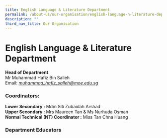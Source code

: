 ```yaml
---
title: English Language & Literature Department
permalink: /about-us/our-organisation/english-language-n-literature-department
description: ""
third_nav_title: Our Organisation
---
```

# **English Language & Literature Department**

**Head of Department**  
Mr Muhammad Hafiz Bin Salleh    
Email: [_muhammad\_hafiz\_salleh@moe.edu.sg_](mailto:muhammad_hafiz_salleh@moe.edu.sg)

### Coordinators:

**Lower Secondary :** Mdm Siti Zubaidah Arshad    
**Upper Secondary :** Mrs Maureen Tan & Ms Nurhuda Osman  
**Normal Technical (NT) Coordinator :** Miss Tan Chna Huang


### Department Educators